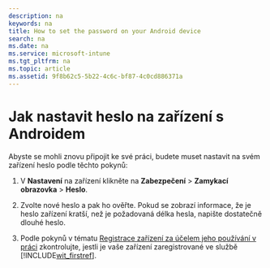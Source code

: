 ```yaml
---
description: na
keywords: na
title: How to set the password on your Android device
search: na
ms.date: na
ms.service: microsoft-intune
ms.tgt_pltfrm: na
ms.topic: article
ms.assetid: 9f8b62c5-5b22-4c6c-bf87-4c0cd886371a
---
```

# Jak nastavit heslo na zař&#237;zen&#237; s Androidem
Abyste se mohli znovu připojit ke své práci, budete muset nastavit na svém zařízení heslo podle těchto pokynů:

1.  V **Nastavení** na zařízení klikněte na **Zabezpečení** &gt; **Zamykací obrazovka** &gt; **Heslo**.

2.  Zvolte nové heslo a pak ho ověřte. Pokud se zobrazí informace, že je heslo zařízení kratší, než je požadovaná délka hesla, napište dostatečně dlouhé heslo.

3.  Podle pokynů v tématu [Registrace zařízení za účelem jeho používání v práci](http://go.microsoft.com/fwlink/?LinkId=519071) zkontrolujte, jestli je vaše zařízení zaregistrované ve službě [!INCLUDE[wit_firstref](../Token/wit_firstref_md.md)].

